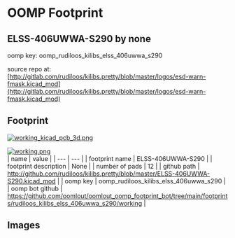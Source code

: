 # OOMP Footprint  
## ELSS-406UWWA-S290  by none  
  
oomp key: oomp_rudiloos_kilibs_elss_406uwwa_s290  
  
source repo at: [http://gitlab.com/rudiloos/kilibs.pretty/blob/master/logos/esd-warn-fmask.kicad_mod](http://gitlab.com/rudiloos/kilibs.pretty/blob/master/logos/esd-warn-fmask.kicad_mod)  
## Footprint  
  
[![working_kicad_pcb_3d.png](working_kicad_pcb_3d_600.png)](working_kicad_pcb_3d.png)  
  
[![working.png](working_600.png)](working.png)  
| name | value | 
| --- | --- | 
| footprint name | ELSS-406UWWA-S290 | 
| footprint description | None | 
| number of pads | 12 | 
| github path | http://github.com/rudiloos/kilibs.pretty/blob/master/ELSS-406UWWA-S290.kicad_mod | 
| oomp key | oomp_rudiloos_kilibs_elss_406uwwa_s290 | 
| oomp bot github | https://github.com/oomlout/oomlout_oomp_footprint_bot/tree/main/footprints/rudiloos_kilibs_elss_406uwwa_s290/working | 
## Images  
